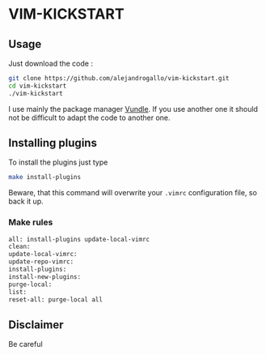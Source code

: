 VIM-KICKSTART
=============


## Usage ##

Just download the code :

```bash
git clone https://github.com/alejandrogallo/vim-kickstart.git
cd vim-kickstart
./vim-kickstart
```

I use mainly the package manager [Vundle](https://github.com/VundleVim/Vundle.vim).
If you use another one it should not be difficult to adapt the code to another one.



## Installing plugins ##

To install the plugins just type 

```bash
make install-plugins
```

Beware, that this command will overwrite your `.vimrc` configuration file, so back it up.

### Make rules ###

```bash
all: install-plugins update-local-vimrc 
clean:
update-local-vimrc:
update-repo-vimrc:
install-plugins:
install-new-plugins:
purge-local:
list:
reset-all: purge-local all
```

## Disclaimer ##

Be careful

